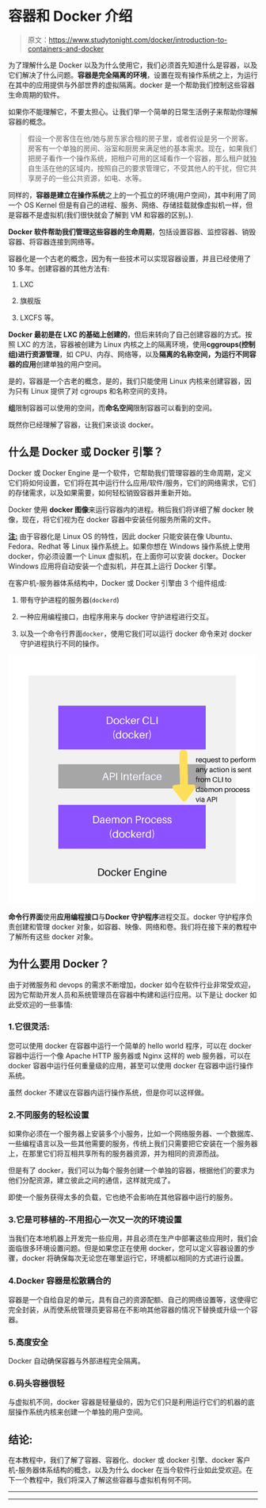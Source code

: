# 容器和 Docker 介绍

> 原文：<https://www.studytonight.com/docker/introduction-to-containers-and-docker>

为了理解什么是 Docker 以及为什么使用它，我们必须首先知道什么是容器，以及它们解决了什么问题。**容器是完全隔离的环境**，设置在现有操作系统之上，为运行在其中的应用提供与外部世界的虚拟隔离。docker 是一个帮助我们控制这些容器生命周期的软件。

如果你不能理解它，不要太担心。让我们举一个简单的日常生活例子来帮助你理解容器的概念。

> 假设一个房客住在他/她与房东家合租的房子里，或者假设是另一个房客。房客有一个单独的房间、浴室和厨房来满足他的基本需求。现在，如果我们把房子看作一个操作系统，把租户可用的区域看作一个容器，那么租户就独自生活在他的区域内，按照自己的要求管理它，不受其他人的干扰，但它共享房子的一些公共资源，如电、水等。

同样的，**容器是建立在操作系统**之上的一个孤立的环境(用户空间)，其中利用了同一个 OS Kernel 但是有自己的进程、服务、网络、存储挂载就像虚拟机一样，但是容器不是虚拟机(我们很快就会了解到 VM 和容器的区别。).

**Docker 软件帮助我们管理这些容器的生命周期**，包括设置容器、监控容器、销毁容器、将容器连接到网络等。

容器化是一个古老的概念，因为有一些技术可以实现容器设置，并且已经使用了 10 多年。创建容器的其他方法有:

1.  LXC

2.  旗舰版

3.  LXCFS 等。

**Docker 最初是在 LXC 的基础上创建的**，但后来转向了自己创建容器的方式。按照 LXC 的方法，容器被创建为 Linux 内核之上的隔离环境，使用**cggroups(控制组)进行资源管理**，如 CPU、内存、网络等，以及**隔离的名称空间，为运行不同容器的应用**创建单独的用户空间。

是的，容器是一个古老的概念，是的，我们只能使用 Linux 内核来创建容器，因为只有 Linux 提供了对 cgroups 和名称空间的支持。

**组**限制容器可以使用的空间，而**命名空间**限制容器可以看到的空间。

既然你已经理解了容器，让我们来谈谈 docker。

## 什么是 Docker 或 Docker 引擎？

Docker 或 Docker Engine 是一个软件，它帮助我们管理容器的生命周期，定义它们将如何设置，它们将在其中运行什么应用/软件/服务，它们的网络需求，它们的存储需求，以及如果需要，如何轻松销毁容器并重新开始。

Docker 使用 **docker 图像**来运行容器内的进程。稍后我们将详细了解 docker 映像，现在，将它们视为在 docker 容器中安装任何服务所需的文件。

<u>**注:**</u> 由于容器化是 Linux OS 的特性，因此 docker 只能安装在像 Ubuntu、Fedora、Redhat 等 Linux 操作系统上。如果你想在 Windows 操作系统上使用 docker，你必须设置一个 Linux 虚拟机，在上面你可以安装 docker。Docker Windows 应用将自动安装一个虚拟机，并在其上运行 Docker 引擎。

在客户机-服务器体系结构中，Docker 或 Docker 引擎由 3 个组件组成:

1.  带有守护进程的服务器(`dockerd`)

2.  一种应用编程接口，由程序用来与 docker 守护进程进行交互。

3.  以及一个命令行界面`docker`，使用它我们可以运行 docker 命令来对 docker 守护进程执行不同的操作。

![Docker Engine client-server architecture components](img/5bf6b8608104bca6d6a4b81ac4768c3a.png)

**命令行界面**使用**应用编程接口**与**Docker 守护程序**进程交互。docker 守护程序负责创建和管理 docker 对象，如容器、映像、网络和卷。我们将在接下来的教程中了解所有这些 docker 对象。

## 为什么要用 Docker？

由于对微服务和 devops 的需求不断增加，docker 如今在软件行业非常受欢迎，因为它帮助开发人员和系统管理员在容器中构建和运行应用。以下是让 docker 如此受欢迎的一些事情:

### 1.它很灵活:

您可以使用 docker 在容器中运行一个简单的 hello world 程序，可以在 docker 容器中运行一个像 Apache HTTP 服务器或 Nginx 这样的 web 服务器，可以在 docker 容器中运行任何重量级的应用，甚至可以使用 docker 在容器中运行操作系统。

虽然 docker 不建议在容器内运行操作系统，但是你可以这样做。

### 2.不同服务的轻松设置

如果你必须在一个服务器上安装多个小服务，比如一个网络服务器、一个数据库、一些编程语言以及一些其他需要的服务，传统上我们只需要把它安装在一个服务器上，在那里它们将互相共享所有的服务器资源，并为相同的资源而战。

但是有了 docker，我们可以为每个服务创建一个单独的容器，根据他们的要求为他们分配资源，建立彼此之间的通信，这样就完成了。

即使一个服务获得太多的负载，它也绝不会影响在其他容器中运行的服务。

### 3.它是可移植的-不用担心一次又一次的环境设置

当我们在本地机器上开发完一些应用，并且必须在生产中部署这些应用时，我们会面临很多环境设置问题。但是如果您正在使用 docker，您可以定义容器设置的步骤，docker 将确保每次无论您在哪里运行它，环境都以相同的方式进行设置。

### 4.Docker 容器是松散耦合的

容器是一个自给自足的单元，具有自己的资源配额、自己的网络设置等，这使得它完全封装，从而使系统管理员更容易在不影响其他容器的情况下替换或升级一个容器。

### 5.高度安全

Docker 自动确保容器与外部进程完全隔离。

### 6.码头容器很轻

与虚拟机不同，docker 容器是轻量级的，因为它们只是利用运行它们的机器的底层操作系统内核来创建一个单独的用户空间。

## 结论:

在本教程中，我们了解了容器、容器化、docker 或 docker 引擎、docker 客户机-服务器体系结构的概念，以及为什么 docker 在当今软件行业如此受欢迎。在下一个教程中，我们将深入了解这些容器与虚拟机有何不同。

* * *

* * *